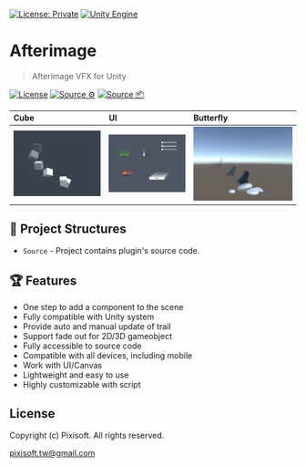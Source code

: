 [![License: Private](https://img.shields.io/badge/License-Private-green.svg)](https://github.com/Pixisoft/Afterimage/blob/master/COPYING)
[![Unity Engine](https://img.shields.io/badge/unity-2021.2.0f1-black.svg?style=flat&logo=unity&cacheSeconds=2592000)](https://unity3d.com/get-unity/download/archive)

# Afterimage
> Afterimage VFX for Unity

[![License](https://github.com/Pixisoft/Afterimage/actions/workflows/license.yml/badge.svg)](https://github.com/Pixisoft/Afterimage/actions/workflows/license.yml)
[![Source ⚙️](https://github.com/Pixisoft/Afterimage/actions/workflows/source_build.yml/badge.svg)](https://github.com/Pixisoft/Afterimage/actions/workflows/source_build.yml)
[![Source 📦](https://github.com/Pixisoft/Afterimage/actions/workflows/source_package.yml/badge.svg)](https://github.com/Pixisoft/Afterimage/actions/workflows/source_package.yml)

| Cube                               | UI                                 | Butterfly                          |
|:-----------------------------------|:-----------------------------------|:-----------------------------------|
| <img src="./etc/showcase_1.png" /> | <img src="./etc/showcase_2.png" /> | <img src="./etc/showcase_3.png" /> |

## 📁 Project Structures

* `Source` - Project contains plugin's source code.

## 🏆 Features

* One step to add a component to the scene
* Fully compatible with Unity system
* Provide auto and manual update of trail
* Support fade out for 2D/3D gameobject
* Fully accessible to source code
* Compatible with all devices, including mobile
* Work with UI/Canvas
* Lightweight and easy to use
* Highly customizable with script

## License

Copyright (c) Pixisoft. All rights reserved.

pixisoft.tw@gmail.com
